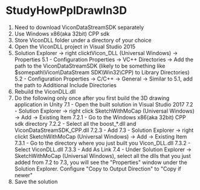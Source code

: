 # StudyHowPplDrawIn3D
1. Need to download ViconDataStreamSDK separately
2. Use Windows x86(aka 32bit) CPP sdk
3. Store ViconDLL folder under a directory of your choice
4. Open the ViconDLL project in Visual Studio 2015
5. Solution Explorer -> right clicktVicon_DLL (Universal Windows) -> Properties
	5.1 - Configuration Properties -> VC++ Directories -> Add the path to the ViconDataStreamSDK (likely to be something like $somepath\Vicon\DataStream SDK\Win32\CPP) to Library Directories)
	5.2 - Configuration Properties -> C/C++ -> General -> Similar to 5.1, add the path to Additional Include Directories
6. Rebuild the ViconDLL.dll
7. Do the following only once after you first build the 3D drawing application in Unity
	7.1 - Open the built solution in Visual Studio 2017
	7.2 -  Solution Explorer -> right click SketchWithMoCap (Universal Windows) -> Add -> Existing Item
			7.2.1 - Go to the Windows x86(aka 32bit) CPP sdk directory
			7.2.2 - Select all the boost_*.dll and ViconDataStreamSDK_CPP.dll 
			7.2.3 - Add
	7.3 -  Solution Explorer -> right clickt SketchWithMoCap (Universal Windows) -> Add -> Existing Item
			7.3.1 - Go to the directory where you just built you Vicon_DLL.dll
			7.3.2 - Select ViconDLL.dll
			7.3.3 - Add As Link
	7.4 - Under Solution Explorer -> SketchWithMoCap (Universal Windows), select all the dlls that you just added from 7.2 to 7.3, 
			you will see the "Properties" window under the Solution Explorer. Configure "Copy to Output Direction" to "Copy if newer"
8. Save the solution
			